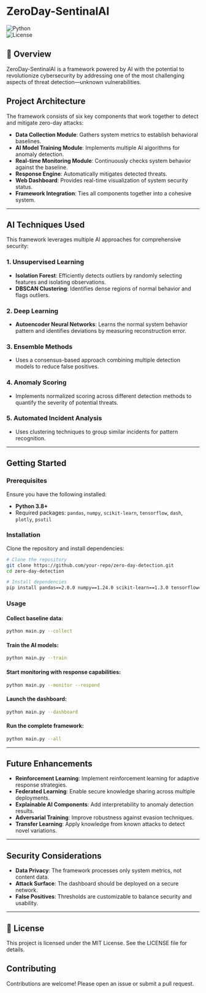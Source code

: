 # ZeroDay-SentinalAI

![Python](https://img.shields.io/badge/Python-3.8%2B-green.svg)  
![License](https://img.shields.io/badge/License-MIT-brightgreen.svg)  

## **📌 Overview** 
ZeroDay-SentinalAI is a framework powered by AI with the potential to revolutionize cybersecurity by addressing one of the most challenging aspects of threat detection—unknown vulnerabilities.

## Project Architecture
The framework consists of six key components that work together to detect and mitigate zero-day attacks:

- **Data Collection Module**: Gathers system metrics to establish behavioral baselines.
- **AI Model Training Module**: Implements multiple AI algorithms for anomaly detection.
- **Real-time Monitoring Module**: Continuously checks system behavior against the baseline.
- **Response Engine**: Automatically mitigates detected threats.
- **Web Dashboard**: Provides real-time visualization of system security status.
- **Framework Integration**: Ties all components together into a cohesive system.

---

## AI Techniques Used
This framework leverages multiple AI approaches for comprehensive security:

### 1. Unsupervised Learning
- **Isolation Forest**: Efficiently detects outliers by randomly selecting features and isolating observations.
- **DBSCAN Clustering**: Identifies dense regions of normal behavior and flags outliers.

### 2. Deep Learning
- **Autoencoder Neural Networks**: Learns the normal system behavior pattern and identifies deviations by measuring reconstruction error.

### 3. Ensemble Methods
- Uses a consensus-based approach combining multiple detection models to reduce false positives.

### 4. Anomaly Scoring
- Implements normalized scoring across different detection methods to quantify the severity of potential threats.

### 5. Automated Incident Analysis
- Uses clustering techniques to group similar incidents for pattern recognition.

---

## Getting Started

### Prerequisites
Ensure you have the following installed:
- **Python 3.8+**
- Required packages: `pandas`, `numpy`, `scikit-learn`, `tensorflow`, `dash`, `plotly`, `psutil`

### Installation
Clone the repository and install dependencies:
```bash
# Clone the repository
git clone https://github.com/your-repo/zero-day-detection.git
cd zero-day-detection

# Install dependencies
pip install pandas==2.0.0 numpy==1.24.0 scikit-learn==1.3.0 tensorflow==2.17.0 keras==3.6.0 psutil==5.9.5 plotly==5.18.0 dash==2.14.0 dash-bootstrap-components==1.5.0 joblib==1.3.0 requests==2.31.0
```

### Usage
#### Collect baseline data:
```bash
python main.py --collect
```

#### Train the AI models:
```bash
python main.py --train
```

#### Start monitoring with response capabilities:
```bash
python main.py --monitor --respond
```

#### Launch the dashboard:
```bash
python main.py --dashboard
```

#### Run the complete framework:
```bash
python main.py --all
```

---

## Future Enhancements
- **Reinforcement Learning**: Implement reinforcement learning for adaptive response strategies.
- **Federated Learning**: Enable secure knowledge sharing across multiple deployments.
- **Explainable AI Components**: Add interpretability to anomaly detection results.
- **Adversarial Training**: Improve robustness against evasion techniques.
- **Transfer Learning**: Apply knowledge from known attacks to detect novel variations.

---

## Security Considerations
- **Data Privacy**: The framework processes only system metrics, not content data.
- **Attack Surface**: The dashboard should be deployed on a secure network.
- **False Positives**: Thresholds are customizable to balance security and usability.

---

## 📜 License
This project is licensed under the MIT License. See the LICENSE file for details.

## Contributing
Contributions are welcome! Please open an issue or submit a pull request.
